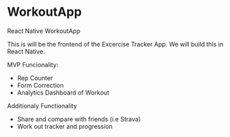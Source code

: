 # WorkoutApp
React Native WorkoutApp

This is will be the frontend of the Excercise Tracker App. We will build this in React Native.

MVP Funcionality:

- Rep Counter
- Form Correction
- Analytics Dashboard of Workout


Additionaly Functionality

- Share and compare with friends (i.e Strava)
- Work out tracker and progression